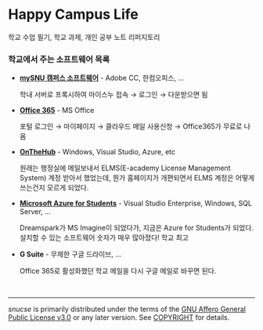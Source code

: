 Happy Campus Life
========
학교 수업 필기, 학교 과제, 개인 공부 노트 리퍼지토리

### 학교에서 주는 소프트웨어 목록
*   **[mySNU 캠퍼스 소프트웨어]** - Adobe CC, 한컴오피스, ...

    학내 서버로 프록시하여 마이스누 접속 &rarr; 로그인 &rarr; 다운받으면 됨

*   **[Office 365]** - MS Office

    포털 로그인 &rarr; 마이페이지 &rarr; 클라우드 메일 사용신청 &rarr;
    Office365가 무료로 나옴

*   **[OnTheHub]** - Windows, Visual Studio, Azure, etc

    원래는 행정실에 메일보내서 ELMS(E-academy License Management System) 계정 받아서 했었는데, 뭔가 홈페이지가 개편되면서 ELMS 계정은 어떻게 쓰는건지 모르게 되었다.

*   **[Microsoft Azure for Students]** - Visual Studio Enterprise, Windows, SQL Server, ...

    Dreamspark가 MS Imagine이 되었다가, 지금은 Azure for Students가 되었다. 설치할 수 있는 소프트웨어 숫자가 매우 많아졌다! 학교 최고

*   **G Suite** - 무제한 구글 드라이브, ...

    Office 365로 활성화했던 학교 메일을 다시 구글 메일로 바꾸면 된다.

<br>

--------

*snucse* is primarily distributed under the terms of the [GNU Affero General
Public License v3.0] or any later version. See [COPYRIGHT] for details.

[mySNU 캠퍼스 소프트웨어]: http://board.snu.ac.kr/apiboard/574
[Office 365]: http://my.snu.ac.kr/mysnu/
[OnTheHub]: https://snu.onthehub.com/WebStore/ProductsByMajorVersionList.aspx
[Microsoft Azure for Students]: https://portal.azure.com/#blade/Microsoft_Azure_Education/EducationMenuBlade/software
[GNU Affero General Public License v3.0]: LICENSE
[COPYRIGHT]: COPYRIGHT
